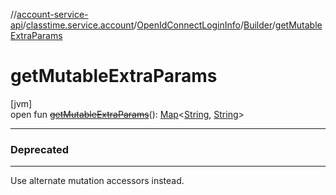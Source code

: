 //[account-service-api](../../../../index.md)/[classtime.service.account](../../index.md)/[OpenIdConnectLoginInfo](../index.md)/[Builder](index.md)/[getMutableExtraParams](get-mutable-extra-params.md)

# getMutableExtraParams

[jvm]\
open fun [~~getMutableExtraParams~~](get-mutable-extra-params.md)(): [Map](https://docs.oracle.com/javase/8/docs/api/java/util/Map.html)&lt;[String](https://docs.oracle.com/javase/8/docs/api/java/lang/String.html), [String](https://docs.oracle.com/javase/8/docs/api/java/lang/String.html)&gt;

---

### Deprecated

---

Use alternate mutation accessors instead.

